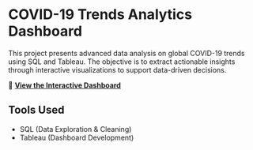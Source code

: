 # COVID-19 Trends Analytics Dashboard

This project presents advanced data analysis on global COVID-19 trends using SQL and Tableau. The objective is to extract actionable insights through interactive visualizations to support data-driven decisions.

🔗 **[View the Interactive Dashboard](https://public.tableau.com/app/profile/faza.firjatullah.alvi/viz/CovidDashboard_17444503973890/Dashboard1)**

## Tools Used
- SQL (Data Exploration & Cleaning)
- Tableau (Dashboard Development)
